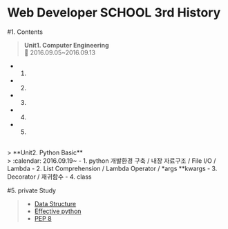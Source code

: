 # Web Developer SCHOOL 3rd History
#1. Contents
> **Unit1. Computer Engineering**<br>
> :calendar: 2016.09.05~2016.09.13
- 1.
- 2.
- 3.
- 4.
- 5.

<br>
> **Unit2. Python Basic**<br>
> :calendar: 2016.09.19~
- 1. python 개발환경 구축 / 내장 자료구조 / File I/O / Lambda
- 2. List Comprehension / Lambda Operator / *args **kwargs
- 3. Decorator / 재귀함수
- 4. class

#5. private Study<br>
>- [Data Structure](https://github.com/Stardustrain/codePractice/tree/master/dataStructure)
>- [Effective python](https://github.com/Stardustrain/codePractice)
>- [PEP 8](https://www.python.org/dev/peps/pep-0008/)
